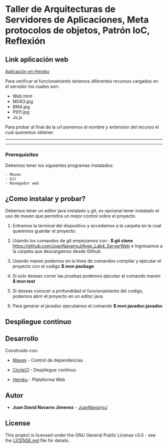 # Taller de Arquitecturas de Servidores de Aplicaciones, Meta protocolos de objetos, Patrón IoC, Reflexión

## Link aplicación web

[Aplicación en Heroku]()

Para verificar el funcionamiento tenemos diferentes recursos cargados en el servidor los cuales son:

- Web.html
- MG63.jpg
- BM4.jpg
- P911.jpg
- Js.js

Para probar al final de la url ponemos el nombre y extensión del recurso el cual queremos obtener.

---



---

### Prerequisites

Debemos tener los siguientes programas instalados:
```
- Maven 
- Git
- Navegador web
```

## ¿Como instalar y probar?

Debemos tener un editor java instalado y git, es opcional tener instalado el uso de maven que permitira un mejor control sobre el proyecto.

1. Entramos la terminal del dispositivo y accedemos a la carpeta en la cual queremos guardar el proyecto. 


2. Usando los comandos de git empezamos con : **$ git clone** https://github.com/JuanNavarroJ/Arep_Lab4_ServerWeb e Ingresamos a la carpeta que descargamos desde Github.



3. Usando maven podemos en la linea de comandos compilar y ejecutar el proyecto con el codigo **$ mvn package**


4. Si solo deseas correr las pruebas podemos ejecutar el comando maven **$ mvn test**


5. Si deseas conocer a profundidad el funcionamiento del codigo, podemos abrir el proyecto en un editor java.


6. Para generar el javadoc ejecutamos el comando **$ mvn javadoc:javadoc**


## Despliegue continuo



## Desarrollo

Construido con:

-   [Maven](https://maven.apache.org/)  - Control de dependencias

-	 [CircleCI](https://circleci.com/)  - Despliegue continuo

-	 [Heroku](https://dashboard.heroku.com/apps) - Plataforma Web

## Autor

-   **Juan David Navarro Jimenez**    -  [JuanNavarroJ](https://github.com/JuanNavarroJ)

## License

This project is licensed under the GNU General Public License v3.0 - see the [LICENSE.md]() file for details.
